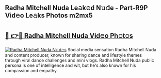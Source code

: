 ## Radha Mitchell Nuda Le𝚊k𝚎d N𝚞𝚍e - Part-R9P Vid𝚎o Le𝚊ks Photos m2mx5

# <h2><a href="http://fbf0nhd.evod.top/?m=Radha+Mitchell+Nuda">🔗 👉🔴 Radha Mitchell Nuda Vid𝚎o Ph𝚘t𝚘s</a></h2>

[![Radha Mitchell Nuda N𝚞d𝚎s](https://i.imgur.com/8V9OHl7.gif)](http://fbf0nhd.evod.top/?m=Radha+Mitchell+Nuda)
Social media sensation Radha Mitchell Nuda and content producer, known for sharing dance and lifestyle themes through viral dance challenges and mini vlogs. Radha Mitchell Nuda public persona is one of intelligence and wit, but he's also known for his compassion and empathy. 
